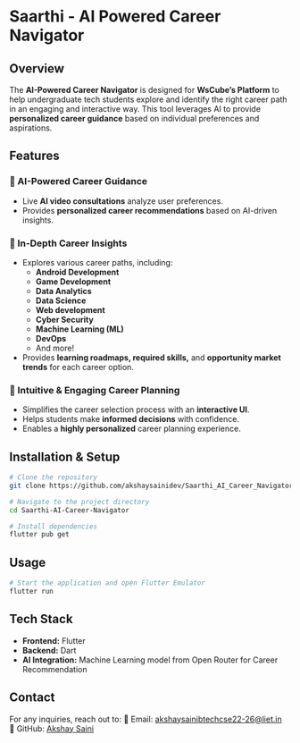# Saarthi - AI Powered Career Navigator

## Overview
The **AI-Powered Career Navigator** is designed for **WsCube’s Platform** to help undergraduate tech students explore and identify the right career path in an engaging and interactive way. This tool leverages AI to provide **personalized career guidance** based on individual preferences and aspirations.

## Features

### 🔹 AI-Powered Career Guidance
- Live **AI video consultations** analyze user preferences.
- Provides **personalized career recommendations** based on AI-driven insights.

### 🔹 In-Depth Career Insights
- Explores various career paths, including:
  - **Android Development**
  - **Game Development**
  - **Data Analytics**
  - **Data Science**
  - **Web development**
  - **Cyber Security**
  - **Machine Learning (ML)**
  - **DevOps**
  - And more!
- Provides **learning roadmaps, required skills,** and **opportunity market trends** for each career option.

### 🔹 Intuitive & Engaging Career Planning
- Simplifies the career selection process with an **interactive UI**.
- Helps students make **informed decisions** with confidence.
- Enables a **highly personalized** career planning experience.

## Installation & Setup
```bash
# Clone the repository
git clone https://github.com/akshaysainidev/Saarthi_AI_Career_Navigator

# Navigate to the project directory
cd Saarthi-AI-Career-Navigator

# Install dependencies
flutter pub get

```

## Usage
```bash
# Start the application and open Flutter Emulator
flutter run
```

## Tech Stack
- **Frontend:** Flutter 
- **Backend:** Dart
- **AI Integration:** Machine Learning model from Open Router for Career Recommendation

## Contact
For any inquiries, reach out to:
📧 Email: akshaysainibtechcse22-26@liet.in  
🔗 GitHub: [Akshay Saini](https://github.com/akshaysainidev)
